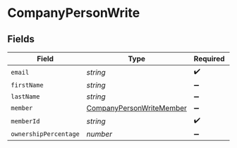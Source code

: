 # CompanyPersonWrite


## Fields

| Field                                                                       | Type                                                                        | Required                                                                    | Description                                                                 |
| --------------------------------------------------------------------------- | --------------------------------------------------------------------------- | --------------------------------------------------------------------------- | --------------------------------------------------------------------------- |
| `email`                                                                     | *string*                                                                    | :heavy_check_mark:                                                          | N/A                                                                         |
| `firstName`                                                                 | *string*                                                                    | :heavy_minus_sign:                                                          | N/A                                                                         |
| `lastName`                                                                  | *string*                                                                    | :heavy_minus_sign:                                                          | N/A                                                                         |
| `member`                                                                    | [CompanyPersonWriteMember](../../models/shared/companypersonwritemember.md) | :heavy_minus_sign:                                                          | N/A                                                                         |
| `memberId`                                                                  | *string*                                                                    | :heavy_check_mark:                                                          | N/A                                                                         |
| `ownershipPercentage`                                                       | *number*                                                                    | :heavy_minus_sign:                                                          | N/A                                                                         |